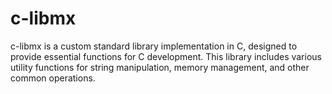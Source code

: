# c-libmx
c-libmx is a custom standard library implementation in C, designed to provide essential functions for C development. This library includes various utility functions for string manipulation, memory management, and other common operations.
